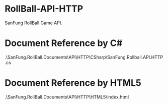 # RollBall-API-HTTP
SanFung RollBall Game API.

# Document Reference by C#
.\SanFung.RollBall.Documents\API\HTTP\CSharp\SanFung.Rollball.API.HTTP.cs

# Document Reference by HTML5
.\SanFung.RollBall.Documents\API\HTTP\HTML5\index.html

